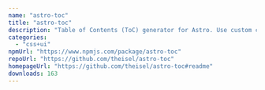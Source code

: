 ```yaml
---
name: "astro-toc"
title: "astro-toc"
description: "Table of Contents (ToC) generator for Astro. Use custom components for interactivity."
categories:
  - "css+ui"
npmUrl: "https://www.npmjs.com/package/astro-toc"
repoUrl: "https://github.com/theisel/astro-toc"
homepageUrl: "https://github.com/theisel/astro-toc#readme"
downloads: 163
---
```

